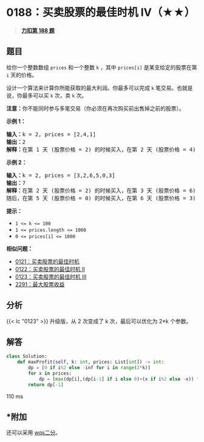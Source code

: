 # 0188：买卖股票的最佳时机 IV（★★）


> <u>**[力扣第 188 题](https://leetcode.cn/problems/best-time-to-buy-and-sell-stock-iv/)**</u>

## 题目

<p>给你一个整数数组 <code>prices</code> 和一个整数 <code>k</code> ，其中 <code>prices[i]</code> 是某支给定的股票在第 <code>i</code><em> </em>天的价格。</p>

<p>设计一个算法来计算你所能获取的最大利润。你最多可以完成 <code>k</code> 笔交易。也就是说，你最多可以买 <code>k</code> 次，卖 <code>k</code> 次。</p>

<p><strong>注意：</strong>你不能同时参与多笔交易（你必须在再次购买前出售掉之前的股票）。</p>



<p><strong class="example">示例 1：</strong></p>

<pre>
<strong>输入：</strong>k = 2, prices = [2,4,1]
<strong>输出：</strong>2
<strong>解释：</strong>在第 1 天 (股票价格 = 2) 的时候买入，在第 2 天 (股票价格 = 4) 的时候卖出，这笔交易所能获得利润 = 4-2 = 2 。</pre>

<p><strong class="example">示例 2：</strong></p>

<pre>
<strong>输入：</strong>k = 2, prices = [3,2,6,5,0,3]
<strong>输出：</strong>7
<strong>解释：</strong>在第 2 天 (股票价格 = 2) 的时候买入，在第 3 天 (股票价格 = 6) 的时候卖出, 这笔交易所能获得利润 = 6-2 = 4 。
随后，在第 5 天 (股票价格 = 0) 的时候买入，在第 6 天 (股票价格 = 3) 的时候卖出, 这笔交易所能获得利润 = 3-0 = 3 。</pre>



<p><strong>提示：</strong></p>

<ul>
<li><code>1 &lt;= k &lt;= 100</code></li>
<li><code>1 &lt;= prices.length &lt;= 1000</code></li>
<li><code>0 &lt;= prices[i] &lt;= 1000</code></li>
</ul>


**相似问题：**
- [0121：买卖股票的最佳时机](/leetcode/0121)
- [0122：买卖股票的最佳时机 II](/leetcode/0122)
- [0123：买卖股票的最佳时机 III](/leetcode/0123)
- [2291：最大股票收益](/leetcode/2291)


## 分析

 {{< lc "0123" >}} 升级版，从 2 次变成了 k 次，最后可以优化为 2*k 个参数。
			
## 解答

```python
class Solution:
    def maxProfit(self, k: int, prices: List[int]) -> int:
        dp = [0 if i%2 else -inf for i in range(2*k)]
        for x in prices:
            dp = [max(dp[i],(dp[i-1] if i else 0)+(x if i%2 else -x)) for i in range(2*k)]
        return dp[-1]
```
110 ms


## *附加

还可以采用 [wqs二分](https://leetcode.cn/problems/minimum-white-tiles-after-covering-with-carpets/solutions/1351896/wqs-er-fen-on-log-n-by-zerotrac2-cp7j/)。

